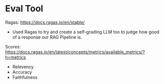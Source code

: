 # Eval Tool

Ragas: <https://docs.ragas.io/en/stable/>

- Used Ragas to try and create a self-grading LLM too to judge how good of a response our RAG Pipeline is. 

Scores: <https://docs.ragas.io/en/latest/concepts/metrics/available_metrics/?h=metrics>
- Relevency
- Accuracy
- Faithfulness

